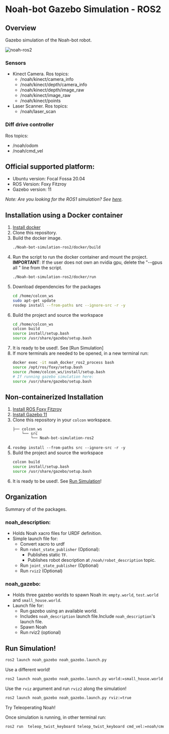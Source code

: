 # Noah-bot Gazebo Simulation - ROS2

## Overview

Gazebo simulation of the Noah-bot robot.

![noah-ros2](https://user-images.githubusercontent.com/53065142/170271725-93a1ae05-21e9-4c5c-8fef-5824da3ca23e.png)

### Sensors
 - Kinect Camera. Ros topics:
    - /noah/kinect/camera_info
    - /noah/kinect/depth/camera_info
    - /noah/kinect/depth/image_raw
    - /noah/kinect/image_raw
    - /noah/kinect/points
 - Laser Scanner. Ros topics:
    - /noah/laser_scan

### Diff drive controller
 Ros topics:
 - /noah/odom
 - /noah/cmd_vel

## Official supported platform:
 - Ubuntu version: Focal Fossa 20.04
 - ROS Version: Foxy Fitzroy
 - Gazebo version: 11

_Note: Are you looking for the ROS1 simulation? See [here](https://github.com/Ekumen-OS/Noah-bot-simulation)._


## Installation using a Docker container

1. [Install docker](https://docs.docker.com/engine/install/ubuntu/)
2. Clone this repository.
3. Build the docker image.
   ```sh
   ./Noah-bot-simulation-ros2/docker/build
   ```
4. Run the script to run the docker container and mount the project. **IMPORTANT**: If the user does not own an nvidia gpu, delete the "--gpus all \" line from the script.
   ```sh
   ./Noah-bot-simulation-ros2/docker/run
   ```
5. Download dependencies for the packages
    ```sh
    cd /home/colcon_ws
    sudo apt-get update
    rosdep install --from-paths src --ignore-src -r -y
    ```
6. Build the project and source the workspace
    ```sh
    cd /home/colcon_ws
    colcon build
    source install/setup.bash
    source /usr/share/gazebo/setup.bash
    ```
7. It is ready to be used!. See [Run Simulation]
8. If more terminals are needed to be opened, in a new terminal run:
    ```sh
    docker exec -it noah_docker_ros2_process bash
    source /opt/ros/foxy/setup.bash
    source /home/colcon_ws/install/setup.bash
    # If running gazebo simulation here:
    source /usr/share/gazebo/setup.bash
    ```

## Non-containerized Installation

1. [Install ROS Foxy Fitzroy](https://docs.ros.org/en/foxy/Installation.html)
2. [Install Gazebo 11](https://classic.gazebosim.org/tutorials?tut=install_ubuntu)
3. Clone this repository in your `colcon` workspace.
    ```
    ├── colcon_ws
        └── src
            └── Noah-bot-simulation-ros2
    ```
4. `rosdep install --from-paths src --ignore-src -r -y`
5. Build the project and source the workspace
    ```sh
    colcon build
    source install/setup.bash
    source /usr/share/gazebo/setup.bash
    ```
6. It is ready to be used!. See [Run Simulation](README.md#run-simulation)!

## Organization

Summary of of the packages.
### noah_description:
 - Holds Noah xacro files for URDF definition.
 - Simple launch file for:
   - Convert xacro to urdf
   - Run `robot_state_publisher` (Optional):
     - Publishes static `TF`.
     - Publishes robot description at `/noah/robot_description` topic.
   - Run `joint_state_publisher` (Optional)
   - Run `rviz2` (Optional)

### noah_gazebo:
 - Holds three gazebo worlds to spawn Noah in: `empty.world`, `test.world` and `small_house.world`.
 - Launch file for:
   - Run gazebo using an available world.
   - Includes `noah_description` launch file.Include `noah_description`'s launch file.
   - Spawn Noah
   - Run rviz2 (optional)

## Run Simulation!

```sh
ros2 launch noah_gazebo noah_gazebo.launch.py
```

Use a different world!

```sh
ros2 launch noah_gazebo noah_gazebo.launch.py world:=small_house.world
```

Use the `rviz` argument and run `rviz2` along the simulation!

```sh
ros2 launch noah_gazebo noah_gazebo.launch.py rviz:=true
```

Try Teleoperating Noah!

Once simulation is running, in other terminal run:
```sh
ros2 run  teleop_twist_keyboard teleop_twist_keyboard cmd_vel:=noah/cmd_vel
```
